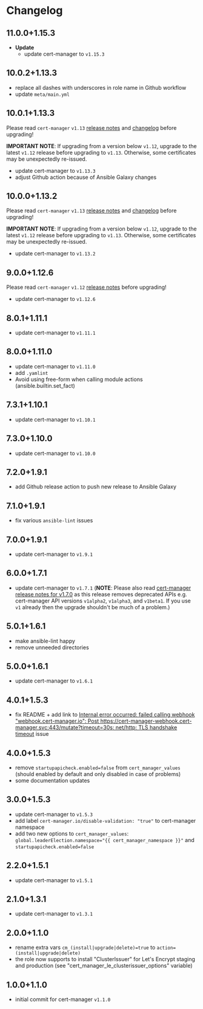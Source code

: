 # Changelog

## 11.0.0+1.15.3

- **Update**
  - update cert-manager to `v1.15.3`

## 10.0.2+1.13.3

- replace all dashes with underscores in role name in Github workflow
- update `meta/main.yml`

## 10.0.1+1.13.3

Please read `cert-manager` `v1.13` [release notes](https://cert-manager.io/docs/releases/release-notes/release-notes-1.13/) and [changelog](https://github.com/cert-manager/cert-manager/releases/tag/v1.13.0) before upgrading!

**IMPORTANT NOTE**: If upgrading from a version below `v1.12`, upgrade to the latest `v1.12` release before upgrading to `v1.13`. Otherwise, some certificates may be unexpectedly re-issued.

- update cert-manager to `v1.13.3`
- adjust Github action because of Ansible Galaxy changes

## 10.0.0+1.13.2

Please read `cert-manager` `v1.13` [release notes](https://cert-manager.io/docs/releases/release-notes/release-notes-1.13/) and [changelog](https://github.com/cert-manager/cert-manager/releases/tag/v1.13.0) before upgrading!

**IMPORTANT NOTE**: If upgrading from a version below `v1.12`, upgrade to the latest `v1.12` release before upgrading to `v1.13`. Otherwise, some certificates may be unexpectedly re-issued.

- update cert-manager to `v1.13.2`

## 9.0.0+1.12.6

Please read `cert-manager` `v1.12` [release notes](https://cert-manager.io/docs/releases/release-notes/release-notes-1.12/) before upgrading!

- update cert-manager to `v1.12.6`

## 8.0.1+1.11.1

- update cert-manager to `v1.11.1`

## 8.0.0+1.11.0

- update cert-manager to `v1.11.0`
- add `.yamlint`
- Avoid using free-form when calling module actions (ansible.builtin.set_fact)

## 7.3.1+1.10.1

- update cert-manager to `v1.10.1`

## 7.3.0+1.10.0

- update cert-manager to `v1.10.0`

## 7.2.0+1.9.1

- add Github release action to push new release to Ansible Galaxy

## 7.1.0+1.9.1

- fix various `ansible-lint` issues

## 7.0.0+1.9.1

- update cert-manager to `v1.9.1`

## 6.0.0+1.7.1

- update cert-manager to `v1.7.1` (**NOTE**: Please also read [cert-manager release notes for v1.7.0](https://github.com/cert-manager/cert-manager/releases/tag/v1.7.0) as this release removes deprecated APIs e.g. cert-manager API versions `v1alpha2`, `v1alpha3`, and `v1beta1`. If you use `v1` already then the upgrade shouldn't be much of a problem.)

## 5.0.1+1.6.1

- make ansible-lint happy
- remove unneeded directories

## 5.0.0+1.6.1

- update cert-manager to `v1.6.1`

## 4.0.1+1.5.3

- fix README + add link to [Internal error occurred: failed calling webhook "webhook.cert-manager.io": Post https://cert-manager-webhook.cert-manager.svc:443/mutate?timeout=30s: net/http: TLS handshake timeout](https://github.com/jetstack/cert-manager/issues/2602) issue

## 4.0.0+1.5.3

- remove `startupapicheck.enabled=false` from `cert_manager_values` (should enabled by default and only disabled in case of problems)
- some documentation updates

## 3.0.0+1.5.3

- update cert-manager to `v1.5.3`
- add label `cert-manager.io/disable-validation: "true"` to cert-manager namespace
- add two new options to `cert_manager_values`: `global.leaderElection.namespace="{{ cert_manager_namespace }}"` and `startupapicheck.enabled=false`

## 2.2.0+1.5.1

- update cert-manager to `v1.5.1`

## 2.1.0+1.3.1

- update cert-manager to `v1.3.1`

## 2.0.0+1.1.0

- rename extra vars `cm_(install|upgrade|delete)=true` to `action=(install|upgrade|delete)`
- the role now supports to install "ClusterIssuer" for Let's Encrypt staging and production (see "cert_manager_le_clusterissuer_options" variable)

## 1.0.0+1.1.0

- initial commit for cert-manager `v1.1.0`
